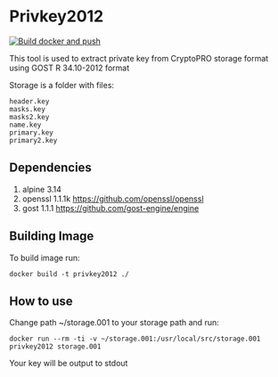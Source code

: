 # Privkey2012

[![Build docker and push](https://github.com/iliadmitriev/privkey2012/actions/workflows/docker-build-and-push.yml/badge.svg)](https://github.com/iliadmitriev/privkey2012/actions/workflows/docker-build-and-push.yml)

This tool is used to extract private key from CryptoPRO storage format using GOST R 34.10-2012 format

Storage is a folder with files:
```
header.key
masks.key
masks2.key
name.key
primary.key
primary2.key
```

## Dependencies

1. alpine 3.14
2. openssl 1.1.1k https://github.com/openssl/openssl
3. gost 1.1.1 https://github.com/gost-engine/engine

## Building Image

To build image run:

```
docker build -t privkey2012 ./
```

## How to use


Change path ~/storage.001 to your storage path
and run:
```
docker run --rm -ti -v ~/storage.001:/usr/local/src/storage.001 privkey2012 storage.001
```

Your key will be output to stdout

